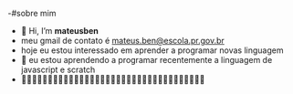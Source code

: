 -#sobre mim 
- 👋 Hi, I’m **mateusben**
- meu gmail de contato é mateus.ben@escola.pr.gov.br
- hoje eu estou interessado em aprender a programar novas linguagem
- 👀 eu estou aprendendo a programar recentemente a linguagem de javascript e scratch
- 💪💪💪💪💪💪💪💪💪💪💪💪💪💪💪💪💪💪💪💪💪💪💪💪💪💪💪💪💪💪💪💪💪💪💪

<!---
mateusben/mateusben is a ✨ special ✨ repository because its `README.md` (this file) appears on your GitHub profile.
You can click the Preview link to take a look at your changes.
--->
